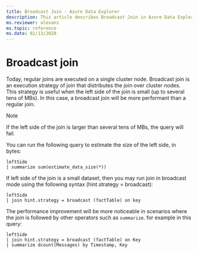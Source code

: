 ```yaml
---
title: Broadcast Join - Azure Data Explorer
description: This article describes Broadcast Join in Azure Data Explorer.
ms.reviewer: alexans
ms.topic: reference
ms.date: 02/13/2020
---
```

# Broadcast join

Today, regular joins are executed on a single cluster node.
Broadcast join is an execution strategy of join that distributes the join over cluster nodes. This strategy is useful when the left side of the join is small (up to several tens of MBs). In this case, a broadcast join will be more performant than a regular join.

> [!NOTE]
> If the left side of the join is larger than several tens of MBs, the query will fail.
> 
> You can run the following query to estimate the size of the left side, in bytes:
> 
> ```kusto
> leftSide
> | summarize sum(estimate_data_size(*))
> ```

If left side of the join is a small dataset, then you may run join in broadcast mode using the following syntax (hint.strategy = broadcast):

```kusto
leftSide 
| join hint.strategy = broadcast (factTable) on key
```

The performance improvement will be more noticeable in scenarios where the join is followed by other operators such as `summarize`. for example in this query:

```kusto
leftSide 
| join hint.strategy = broadcast (factTable) on Key
| summarize dcount(Messages) by Timestamp, Key
```
